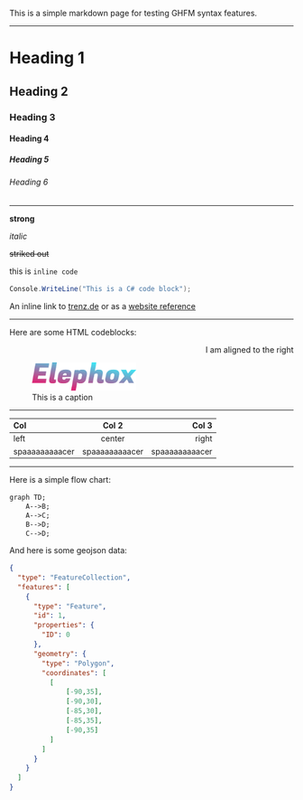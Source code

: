 This is a simple markdown page for testing GHFM syntax features.

---

# Heading 1

## Heading 2

### Heading 3

#### Heading 4

##### Heading 5

###### Heading 6

---

**strong**

_italic_

~~striked out~~

this is `inline code`

```csharp
Console.WriteLine("This is a C# code block");
```

An inline link to [trenz.de](https://trenz.de) or as a [website reference]

[website reference]: https://trenz.de

---

Here are some HTML codeblocks:

<p align="right">I am aligned to the right</p>

<figure>
    <img alt='some logo' src='./logo.png' height='50'>
    <figcaption>This is a caption</figcaption>
</figure>


---

| Col | Col 2 | Col 3 |
|:----|:-----:|------:|
| left | center | right |
| spaaaaaaaaacer | spaaaaaaaaacer | spaaaaaaaaacer |

---

Here is a simple flow chart:

```mermaid
graph TD;
    A-->B;
    A-->C;
    B-->D;
    C-->D;
```

And here is some geojson data:

```geojson
{
  "type": "FeatureCollection",
  "features": [
    {
      "type": "Feature",
      "id": 1,
      "properties": {
        "ID": 0
      },
      "geometry": {
        "type": "Polygon",
        "coordinates": [
          [
              [-90,35],
              [-90,30],
              [-85,30],
              [-85,35],
              [-90,35]
          ]
        ]
      }
    }
  ]
}
```
